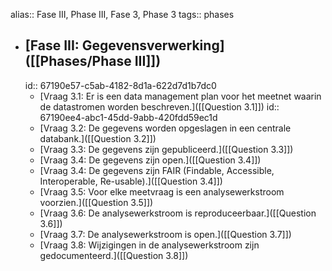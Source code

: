 alias:: Fase III, Phase III, Fase 3, Phase 3
tags:: phases

- ## [Fase III: Gegevensverwerking]([[Phases/Phase III]])
  id:: 67190e57-c5ab-4182-8d1a-622d7d1b7dc0
	- [Vraag 3.1: Er is een data management plan voor het meetnet waarin de datastromen worden beschreven.]([[Question 3.1]])
	  id:: 67190ee4-abc1-45dd-9abb-420fdd59ec1d
	- [Vraag 3.2: De gegevens worden opgeslagen in een centrale databank.]([[Question 3.2]])
	- [Vraag 3.3: De gegevens zijn gepubliceerd.]([[Question 3.3]])
	- [Vraag 3.4: De gegevens zijn open.]([[Question 3.4]])
	- [Vraag 3.4: De gegevens zijn FAIR (Findable, Accessible, Interoperable, Re-usable).]([[Question 3.4]])
	- [Vraag 3.5: Voor elke meetvraag is een analysewerkstroom voorzien.]([[Question 3.5]])
	- [Vraag 3.6: De analysewerkstroom is reproduceerbaar.]([[Question 3.6]])
	- [Vraag 3.7: De analysewerkstroom is open.]([[Question 3.7]])
	- [Vraag 3.8: Wijzigingen in de analysewerkstroom zijn gedocumenteerd.]([[Question 3.8]])